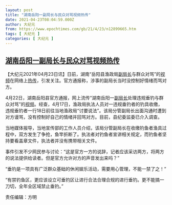 ```yaml
---
layout: post
title: "湖南岳阳一副局长与民众对骂视频热传"
date: 2021-04-23T08:04:59.000Z
author: 大纪元
from: https://www.epochtimes.com/gb/21/4/23/n12899665.htm
tags: [ 大纪元 ]
categories: [ 大纪元 ]
---
```

<!--1619165099000-->
[湖南岳阳一副局长与民众对骂视频热传](https://www.epochtimes.com/gb/21/4/23/n12899665.htm)
------

<div>
<p>【大纪元2021年04月23日讯】日前，湖南“岳阳县渔政局<a href="https://www.epochtimes.com/gb/tag/%E5%89%AF%E5%B1%80%E9%95%BF.html">副局长</a>与群众对骂”的<a href="https://www.epochtimes.com/gb/tag/%E8%A7%86%E9%A2%91.html">视频</a>在网络上<a href="https://www.epochtimes.com/gb/tag/%E7%83%AD%E4%BC%A0.html">热传</a>，引发关注。官方通报称，涉事的副局长当时没控制好情绪而骂对方。</p><p>4月22日，湖南岳阳县官方通报，网上流传“湖南岳阳一<a href="https://www.epochtimes.com/gb/tag/%E5%89%AF%E5%B1%80%E9%95%BF.html">副局长</a>处理违规垂钓与群众对骂”的<a href="https://www.epochtimes.com/gb/tag/%E8%A7%86%E9%A2%91.html">视频</a>。经查，4月17日，渔政局执法人员对一违规垂钓者的钓具收缴，违规垂钓者一行18日前往当地渔政局“讨要说法”。该局分管副局长出面沟通时遭到对方谩骂，没有控制好自己的情绪并回骂对方。目前，县纪委监委已介入调查。</p><p>当地媒体报导，当地宣传部的工作人员介绍，该局分管副局长在收缴钓鱼者渔具过程中，双方发生了争抢，鱼竿折断了。执法者对钓鱼者宣讲相关规定，而钓鱼者坚持要看盖章文件，执法者并没有携带相关文件。</p><p>事件引发不少网民参与讨论：“这是官方一方的说辞，记者应该采访两方，将两方的说法提供给读者。但是官方允许对方的声音发出来吗？”</p><p>“垂钓是一项具有广泛群众基础的休闲娱乐活动，需要用心管理，不能一禁了之！”</p><p>“有禁钓鱼区，更应该设立可垂钓区让进行合法合理合规的进行垂钓。更不能搞一刀切，全年全区域禁止垂钓。”</p><p>责任编辑：方明</p>
</div>
